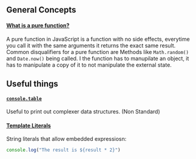## General Concepts

#### [What is a pure function?](https://medium.com/javascript-scene/master-the-javascript-interview-what-is-a-pure-function-d1c076bec976#.8h1rzm6vi)
A pure function in JavaScript is a function with no side effects, everytime you call it with the same arguments it returns the exact same result. Common disqualifiers for a pure function are Methods like `Math.random()` and `Date.now()` being called. I the function has to manupilate an object, it has to manipulate a copy of it to not manipulate the external state.

## Useful things

#### [`console.table`](https://developer.mozilla.org/en-US/docs/Web/API/Console/table)
Useful to print out complexer data structures. (Non Standard)

#### [Template Literals](https://developer.mozilla.org/en/docs/Web/JavaScript/Reference/Template_literals)
String literals that allow embedded expressiosn: 

``` javascript
console.log("The result is ${result * 2}")
```
